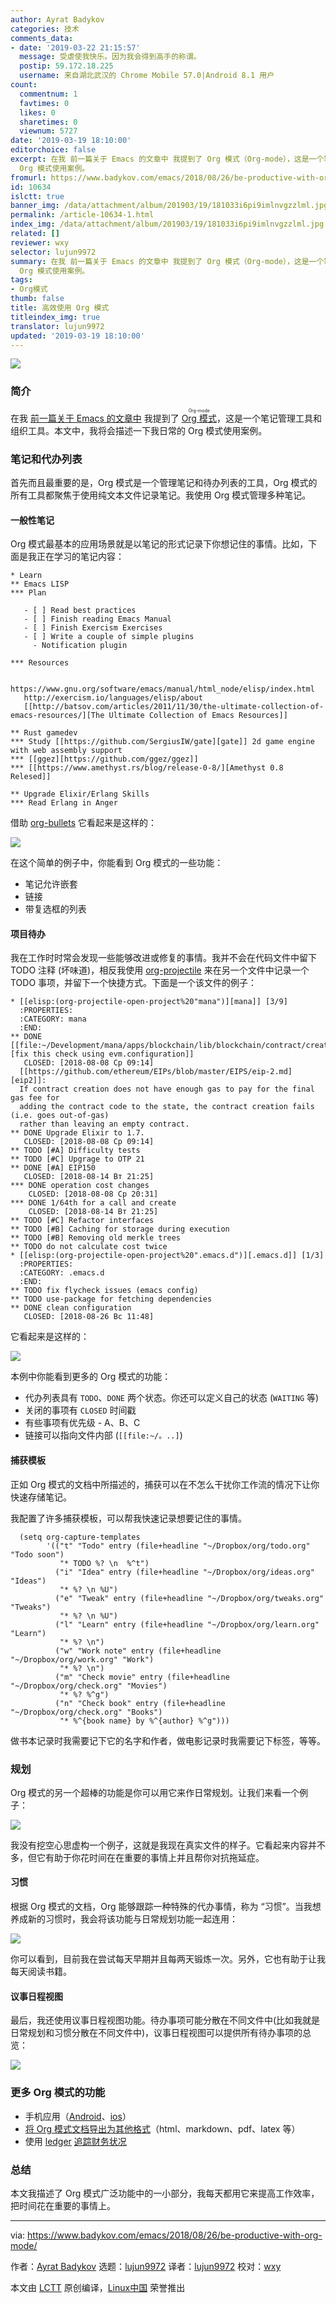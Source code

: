 ```yaml
---
author: Ayrat Badykov
categories: 技术
comments_data:
- date: '2019-03-22 21:15:57'
  message: 受虐使我快乐。因为我会得到高手的称谓。
  postip: 59.172.18.225
  username: 来自湖北武汉的 Chrome Mobile 57.0|Android 8.1 用户
count:
  commentnum: 1
  favtimes: 0
  likes: 0
  sharetimes: 0
  viewnum: 5727
date: '2019-03-19 18:10:00'
editorchoice: false
excerpt: 在我 前一篇关于 Emacs 的文章中 我提到了 Org 模式（Org-mode），这是一个笔记管理工具和组织工具。本文中，我将会描述一下我日常的
  Org 模式使用案例。
fromurl: https://www.badykov.com/emacs/2018/08/26/be-productive-with-org-mode/
id: 10634
islctt: true
banner_img: /data/attachment/album/201903/19/181033i6pi9imlnvgzzlml.jpg
permalink: /article-10634-1.html
index_img: /data/attachment/album/201903/19/181033i6pi9imlnvgzzlml.jpg.thumb.jpg
related: []
reviewer: wxy
selector: lujun9972
summary: 在我 前一篇关于 Emacs 的文章中 我提到了 Org 模式（Org-mode），这是一个笔记管理工具和组织工具。本文中，我将会描述一下我日常的
  Org 模式使用案例。
tags:
- Org模式
thumb: false
title: 高效使用 Org 模式
titleindex_img: true
translator: lujun9972
updated: '2019-03-19 18:10:00'
---
```


![](/data/attachment/album/201903/19/181033i6pi9imlnvgzzlml.jpg)


### 简介


在我 [前一篇关于 Emacs 的文章中](http://www.badykov.com/emacs/2018/07/31/why-emacs-is-a-great-editor/) 我提到了 <ruby> <a href="https://orgmode.org/">  Org 模式 </a> <rt>  Org-mode </rt></ruby>，这是一个笔记管理工具和组织工具。本文中，我将会描述一下我日常的 Org 模式使用案例。


### 笔记和代办列表


首先而且最重要的是，Org 模式是一个管理笔记和待办列表的工具，Org 模式的所有工具都聚焦于使用纯文本文件记录笔记。我使用 Org 模式管理多种笔记。


#### 一般性笔记


Org 模式最基本的应用场景就是以笔记的形式记录下你想记住的事情。比如，下面是我正在学习的笔记内容：



```
* Learn
** Emacs LISP
*** Plan

   - [ ] Read best practices
   - [ ] Finish reading Emacs Manual
   - [ ] Finish Exercism Exercises
   - [ ] Write a couple of simple plugins
     - Notification plugin

*** Resources

   https://www.gnu.org/software/emacs/manual/html_node/elisp/index.html
   http://exercism.io/languages/elisp/about
   [[http://batsov.com/articles/2011/11/30/the-ultimate-collection-of-emacs-resources/][The Ultimate Collection of Emacs Resources]]

** Rust gamedev
*** Study [[https://github.com/SergiusIW/gate][gate]] 2d game engine with web assembly support
*** [[ggez][https://github.com/ggez/ggez]]
*** [[https://www.amethyst.rs/blog/release-0-8/][Amethyst 0.8 Relesed]]

** Upgrade Elixir/Erlang Skills
*** Read Erlang in Anger
```

借助 [org-bullets](https://github.com/sabof/org-bullets) 它看起来是这样的：


![](/data/attachment/album/201903/19/181143pzj9k7jfj9j25m22.png)


在这个简单的例子中，你能看到 Org 模式的一些功能：


* 笔记允许嵌套
* 链接
* 带复选框的列表


#### 项目待办


我在工作时时常会发现一些能够改进或修复的事情。我并不会在代码文件中留下 TODO 注释 (坏味道)，相反我使用 [org-projectile](https://github.com/IvanMalison/org-projectile) 来在另一个文件中记录一个 TODO 事项，并留下一个快捷方式。下面是一个该文件的例子：



```
* [[elisp:(org-projectile-open-project%20"mana")][mana]] [3/9]
  :PROPERTIES:
  :CATEGORY: mana
  :END:
** DONE [[file:~/Development/mana/apps/blockchain/lib/blockchain/contract/create_contract.ex::insufficient_gas_before_homestead%20=][fix this check using evm.configuration]]
   CLOSED: [2018-08-08 Ср 09:14]
  [[https://github.com/ethereum/EIPs/blob/master/EIPS/eip-2.md][eip2]]:
  If contract creation does not have enough gas to pay for the final gas fee for
  adding the contract code to the state, the contract creation fails (i.e. goes out-of-gas)
  rather than leaving an empty contract.
** DONE Upgrade Elixir to 1.7.
   CLOSED: [2018-08-08 Ср 09:14]
** TODO [#A] Difficulty tests
** TODO [#C] Upgrage to OTP 21
** DONE [#A] EIP150
   CLOSED: [2018-08-14 Вт 21:25]
*** DONE operation cost changes
    CLOSED: [2018-08-08 Ср 20:31]
*** DONE 1/64th for a call and create
    CLOSED: [2018-08-14 Вт 21:25]
** TODO [#C] Refactor interfaces
** TODO [#B] Caching for storage during execution
** TODO [#B] Removing old merkle trees
** TODO do not calculate cost twice
* [[elisp:(org-projectile-open-project%20".emacs.d")][.emacs.d]] [1/3]
  :PROPERTIES:
  :CATEGORY: .emacs.d
  :END:
** TODO fix flycheck issues (emacs config)
** TODO use-package for fetching dependencies
** DONE clean configuration
   CLOSED: [2018-08-26 Вс 11:48]
```

它看起来是这样的：


![](/data/attachment/album/201903/19/181203uua4c8agox482w8p.png)


本例中你能看到更多的 Org 模式的功能：


* 代办列表具有 `TODO`、`DONE` 两个状态。你还可以定义自己的状态 (`WAITING` 等)
* 关闭的事项有 `CLOSED` 时间戳
* 有些事项有优先级 - A、B、C
* 链接可以指向文件内部 (`[[file:~/。..]`)


#### 捕获模板


正如 Org 模式的文档中所描述的，捕获可以在不怎么干扰你工作流的情况下让你快速存储笔记。


我配置了许多捕获模板，可以帮我快速记录想要记住的事情。



```
  (setq org-capture-templates
        '(("t" "Todo" entry (file+headline "~/Dropbox/org/todo.org" "Todo soon")
           "* TODO %? \n  %^t")
          ("i" "Idea" entry (file+headline "~/Dropbox/org/ideas.org" "Ideas")
           "* %? \n %U")
          ("e" "Tweak" entry (file+headline "~/Dropbox/org/tweaks.org" "Tweaks")
           "* %? \n %U")
          ("l" "Learn" entry (file+headline "~/Dropbox/org/learn.org" "Learn")
           "* %? \n")
          ("w" "Work note" entry (file+headline "~/Dropbox/org/work.org" "Work")
           "* %? \n")
          ("m" "Check movie" entry (file+headline "~/Dropbox/org/check.org" "Movies")
           "* %? %^g")
          ("n" "Check book" entry (file+headline "~/Dropbox/org/check.org" "Books")
           "* %^{book name} by %^{author} %^g")))
```

做书本记录时我需要记下它的名字和作者，做电影记录时我需要记下标签，等等。


### 规划


Org 模式的另一个超棒的功能是你可以用它来作日常规划。让我们来看一个例子：


![](/data/attachment/album/201903/19/181226wf39ogos679tzp70.png)


我没有挖空心思虚构一个例子，这就是我现在真实文件的样子。它看起来内容并不多，但它有助于你花时间在在重要的事情上并且帮你对抗拖延症。


#### 习惯


根据 Org 模式的文档，Org 能够跟踪一种特殊的代办事情，称为 “习惯”。当我想养成新的习惯时，我会将该功能与日常规划功能一起连用：


![](/data/attachment/album/201903/19/181247idgdwd006blmwm6a.png)


你可以看到，目前我在尝试每天早期并且每两天锻炼一次。另外，它也有助于让我每天阅读书籍。


#### 议事日程视图


最后，我还使用议事日程视图功能。待办事项可能分散在不同文件中(比如我就是日常规划和习惯分散在不同文件中)，议事日程视图可以提供所有待办事项的总览：


![](/data/attachment/album/201903/19/181310y999x3xozxxztx7b.png)


### 更多 Org 模式的功能


* 手机应用（[Android](https://play.google.com/store/apps/details%EF%BC%9Fid=com.orgzly&hl=en)、[ios](https://itunes.apple.com/app/id1238649962%5D)）
* [将 Org 模式文档导出为其他格式](https://orgmode.org/manual/Exporting.html)（html、markdown、pdf、latex 等）
* 使用 [ledger](https://github.com/ledger/ledger-mode) [追踪财务状况](https://orgmode.org/worg/org-tutorials/weaving-a-budget.html)


### 总结


本文我描述了 Org 模式广泛功能中的一小部分，我每天都用它来提高工作效率，把时间花在重要的事情上。




---


via: <https://www.badykov.com/emacs/2018/08/26/be-productive-with-org-mode/>


作者：[Ayrat Badykov](https://www.badykov.com) 选题：[lujun9972](https://github.com/lujun9972) 译者：[lujun9972](https://github.com/lujun9972) 校对：[wxy](https://github.com/wxy)


本文由 [LCTT](https://github.com/LCTT/TranslateProject) 原创编译，[Linux中国](https://linux.cn/) 荣誉推出